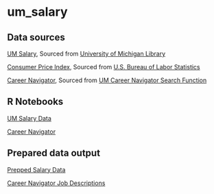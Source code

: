 # um_salary

## Data sources

[UM Salary](https://www.dropbox.com/scl/fo/npjaekyajwsn6cruyq2ak/h?rlkey=thajnoo7so3p0tbnj2cssfyz4&dl=0), Sourced from [University of Michigan Library](https://quod.lib.umich.edu/e/errwpc/public/3/3/1/3314612.html)

[Consumer Price Index](https://www.dropbox.com/scl/fi/x1r9uev5sjz3cvhjypr3f/cpi_data_2023.xlsx?rlkey=fhaphju7j6mum6e5rngyvv64v&dl=0), Sourced from [U.S. Bureau of Labor Statistics](https://data.bls.gov/timeseries/CUUR0000SA0?years_option=all_years)

[Career Navigator](https://www.dropbox.com/scl/fo/j70k99uicvzmwo26cvhp7/h?rlkey=e8w1dvqdfri7vjvnu39ip8m9e&dl=0), Sourced from [UM Career Navigator Search Function](https://careernavigator.umich.edu/search)

## R Notebooks

[UM Salary Data](https://htmlpreview.github.io/?https://github.com/seanrmeyer/um_salary/blob/main/01%20R%20code/um%20salary%20prep.nb.html)

[Career Navigator](https://htmlpreview.github.io/?https://github.com/seanrmeyer/um_salary/blob/main/01%20R%20code/career%20navigator%20prep.nb.html)

## Prepared data output

[Prepped Salary Data](https://www.dropbox.com/scl/fi/ecdemy0o2aqzivymttmd2/salary_data_indexed.csv?rlkey=3h3j90tbrtzzo13fscrdcq1dr&dl=0)

[Career Navigator Job Descriptions](https://www.dropbox.com/scl/fi/eagpul5f5wby0mhq50cgc/career_navigator.csv?rlkey=totd1713yxaukd7hgjqqkiapa&dl=0)
